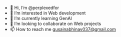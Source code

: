 - 👋 Hi, I’m @perplexedfor
- 👀 I’m interested in Web development
- 🌱 I’m currently learning GenAI
- 💞️ I’m looking to collaborate on Web projects
- 📫 How to reach me gusainabhinav037@gmail.com

<!---
perplexedfor/perplexedfor is a ✨ special ✨ repository because its `README.md` (this file) appears on your GitHub profile.
You can click the Preview link to take a look at your changes.
--->
